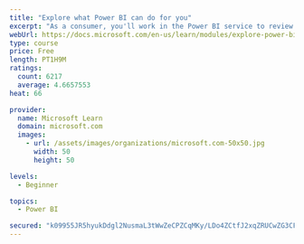 ```yaml
---
title: "Explore what Power BI can do for you"
excerpt: "As a consumer, you'll work in the Power BI service to review and interact with content that has been shared with you. This module provides the foundational information that you need to work effectively in the Power BI service."
webUrl: https://docs.microsoft.com/en-us/learn/modules/explore-power-bi-service/
type: course
price: Free
length: PT1H9M
ratings:
  count: 6217
  average: 4.6657553
heat: 66

provider:
  name: Microsoft Learn
  domain: microsoft.com
  images:
    - url: /assets/images/organizations/microsoft.com-50x50.jpg
      width: 50
      height: 50

levels:
  - Beginner

topics:
  - Power BI

secured: "k09955JR5hyukDdgl2NusmaL3tWwZeCPZCqMKy/LDo4ZCtfJ2xqZRUCwZG3CFExKtCoKtVzb2zimv17SZ4Xb7+DfaV73AnKOA4ZmpnMY23hzn8apDx24X2ub/+ySLnmZI5WGxp18VqeSJV4NpNfAH9ngRTXXKGr7MjXoRY4StjWEqlE4VIB/6kSC87z7ykjsXfVdwDSjA2J9jfXgkTFUMU0jvWhBI3JqsTui9/wPiB9VGL7P9D3YYTmTJSp69/yzvIkXmGBmm/gi6bmYeMn4xsFQaVhkcHqajAx0C19G9WkPAFnAvrfkvjuci08cQWeLTFQihP+PuMSKq0xTIZXDPACJTNL3IgBMpfi6uSb4yRGAUwgkX2ZJgCU2ETTtZ/YKhmqo9kiKgQnTCWpbzxAegQ==;N++alYLpN916HgSh7QIQgg=="
---
```


